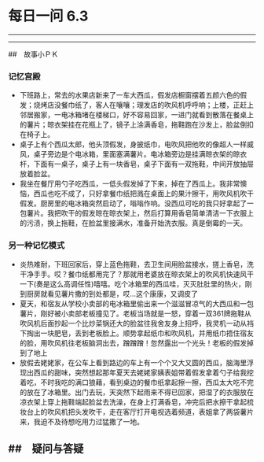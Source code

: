 # 每日一问 6.3
---
<!-- toc -->
---

>

##　故事小ＰＫ
### 记忆宫殿
 - 下班路上，常去的水果店新来了一车大西瓜，假发店橱窗摆着五颜六色的假发；烧烤店没餐巾纸了，客人在嚷嚷；理发店的吹风机呼呼响；上楼，正赶上邻居搬家，一电冰箱堵在楼梯口，好不容易回家，一进门就看到散落在餐桌上的薯片；晾衣架挂在花瓶上了，镜子上涂满香皂，拖鞋跑在沙发上，脸盆倒扣在椅子上。
 - 桌子上有个西瓜太郎，他头顶假发，身披纸巾，电吹风把他吹的像超人一样威风，桌子旁边是个电冰箱，里面塞满薯片。电冰箱旁边是挂满晾衣架的晾衣杆，下面有一桌子，桌子上有一块香皂，桌子下面有一双拖鞋，中间开放抽屉放着脸盆。
 - 我坐在餐厅用勺子吃西瓜，一低头假发掉了下来，掉在了西瓜上。我非常懊恼，西瓜也吃不成了，只好拿餐巾纸把溅在桌面上的果汁擦干，用吹风机吹干假发。厨房里的电冰箱突然启动了，嗡嗡作响。没西瓜可吃的我只好拿起了一包薯片。我把吹干的假发晾在晾衣架上，然后打算用香皂简单清洁一下衣服上的污渍，换上拖鞋，在脸盆里接满水，准备开始洗衣服。真是倒霉的一天。

### 另一种记忆模式
- 炎热难耐，下班回家后，穿上蓝色拖鞋，去卫生间用脸盆接水，搓上香皂，洗干净手手。哎？餐巾纸都用完了？那就用老婆放在晾衣架上的吹风机快速风干一下(奏是这么高调任性)嘻嘻。吃个冰箱里的西瓜哇，灭灭肚肚里的热火，刚到厨房就看见薯片撒的到处都是，哎…这个康康，又调皮了
- 夏天，和宿友从学校小卖部的电冰箱里偷出来一个滋滋冒凉气的大西瓜和一包薯片，刚好被小卖部老板撞见了。老板当场就是一怒，穿着一双361牌拖鞋从吹风机后面抄起一个比炒菜锅还大的脸盆往我舍友身上招呼，我灵机一动从裆下掏出一块肥皂，丢到老板脸上。顺势拿起纸巾和吹风机，并用纸巾捂住宿友的脸，用吹风机往老板脑洞出去，蹭蹭蹭！忽然露出一个光头！老板的假发掉到了地上
- 放假去姥姥家，在公车上看到路边的车上有一个个又大又圆的西瓜，脑海里浮现出西瓜的甜味，突然想起那年夏天去姥姥家姨表姐带着假发拿着勺子给我挖着吃，不时我吃的满口狼藉，看到桌边的餐巾纸拿起擦一擦，西瓜太大吃不完的放在了冰箱里。出门去玩，天突然下起雨来不得已回家，把湿了的衣服放在凉衣架上穿上拖鞋端起脸盆去洗澡，在身上打满香皂，冲完后把水擦干拿起梳妆台上的吹风机把头发吹干，走在客厅打开电视选着频道，表姐拿了两袋薯片来，我迫不及待想吃用力过猛撒了一地。

##　疑问与答疑
- 